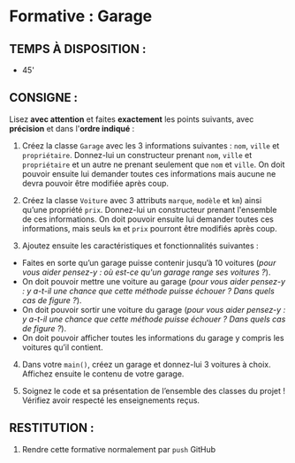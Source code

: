 # Formative : Garage
## TEMPS À DISPOSITION :
- 45'

## CONSIGNE :
Lisez **avec attention** et faites **exactement** les points suivants, avec **précision** et dans l'**ordre indiqué** :

1. Créez la classe `Garage` avec les 3 informations suivantes : `nom`, `ville` et `propriétaire`. Donnez-lui un constructeur prenant `nom`, `ville` et `propriétaire` et un autre ne prenant seulement que `nom` et `ville`. On doit pouvoir ensuite lui demander toutes ces informations mais aucune ne devra pouvoir être modifiée après coup.

2.	Créez la classe `Voiture` avec 3 attributs `marque`, `modèle` et `km`) ainsi qu’une propriété `prix`. Donnez-lui un constructeur prenant l'ensemble de ces informations. On doit pouvoir ensuite lui demander toutes ces informations, mais seuls `km` et `prix` pourront être modifiés après coup.

3.	Ajoutez ensuite les caractéristiques et fonctionnalités suivantes :
   - Faites en sorte qu’un garage puisse contenir jusqu’à 10 voitures (_pour vous aider pensez-y : où est-ce qu'un garage range ses voitures ?_).
   - On doit pouvoir mettre une voiture au garage (_pour vous aider pensez-y : y a-t-il une chance que cette méthode puisse échouer ? Dans quels cas de figure ?_).
   - On doit pouvoir sortir une voiture du garage (_pour vous aider pensez-y : y a-t-il une chance que cette méthode puisse échouer ? Dans quels cas de figure ?_).
   - On doit pouvoir afficher toutes les informations du garage y compris les voitures qu’il contient.

4.	Dans votre `main()`, créez un garage et donnez-lui 3 voitures à choix. Affichez ensuite le contenu de votre garage.

5. Soignez le code et sa présentation de l’ensemble des classes du projet ! Vérifiez avoir respecté les enseignements reçus.

## RESTITUTION :
1. Rendre cette formative normalement par `push` GitHub
